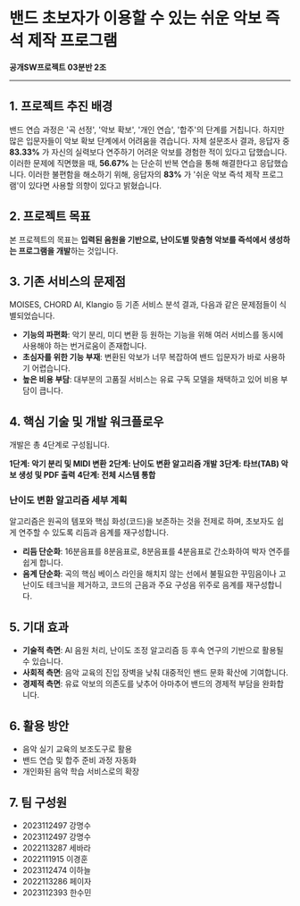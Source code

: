 # 밴드 초보자가 이용할 수 있는 쉬운 악보 즉석 제작 프로그램 

**공개SW프로젝트 03분반 2조** 

---

## 1. 프로젝트 추진 배경 
밴드 연습 과정은 '곡 선정', '악보 확보', '개인 연습', '합주'의 단계를 거칩니다. 하지만 많은 입문자들이 악보 확보 단계에서 어려움을 겪습니다.
자체 설문조사 결과, 응답자 중 **83.33%** 가 자신의 실력보다 연주하기 어려운 악보를 경험한 적이 있다고 답했습니다. 이러한 문제에 직면했을 때, **56.67%** 는 단순히 반복 연습을 통해 해결한다고 응답했습니다.
이러한 불편함을 해소하기 위해, 응답자의 **83%** 가 '쉬운 악보 즉석 제작 프로그램'이 있다면 사용할 의향이 있다고 밝혔습니다.

## 2. 프로젝트 목표 
본 프로젝트의 목표는 **입력된 음원을 기반으로, 난이도별 맞춤형 악보를 즉석에서 생성하는 프로그램을 개발**하는 것입니다.

## 3. 기존 서비스의 문제점 
MOISES, CHORD AI, Klangio 등 기존 서비스 분석 결과, 다음과 같은 문제점들이 식별되었습니다.

* **기능의 파편화**: 악기 분리, 미디 변환 등 원하는 기능을 위해 여러 서비스를 동시에 사용해야 하는 번거로움이 존재합니다.
* **초심자를 위한 기능 부재**: 변환된 악보가 너무 복잡하여 밴드 입문자가 바로 사용하기 어렵습니다.
* **높은 비용 부담**: 대부분의 고품질 서비스는 유료 구독 모델을 채택하고 있어 비용 부담이 큽니다.

## 4. 핵심 기술 및 개발 워크플로우 
개발은 총 4단계로 구성됩니다.

**1단계: 악기 분리 및 MIDI 변환** 
**2단계: 난이도 변환 알고리즘 개발** 
**3단계: 타브(TAB) 악보 생성 및 PDF 출력** 
**4단계: 전체 시스템 통합** 

### 난이도 변환 알고리즘 세부 계획 
알고리즘은 원곡의 템포와 핵심 화성(코드)을 보존하는 것을 전제로 하며, 초보자도 쉽게 연주할 수 있도록 리듬과 음계를 재구성합니다.
* **리듬 단순화**: 16분음표를 8분음표로, 8분음표를 4분음표로 간소화하여 박자 연주를 쉽게 합니다.
* **음계 단순화**: 곡의 핵심 베이스 라인을 해치지 않는 선에서 불필요한 꾸밈음이나 고난이도 테크닉을 제거하고, 코드의 근음과 주요 구성음 위주로 음계를 재구성합니다.

## 5. 기대 효과 
* **기술적 측면**: AI 음원 처리, 난이도 조정 알고리즘 등 후속 연구의 기반으로 활용될 수 있습니다.
* **사회적 측면**: 음악 교육의 진입 장벽을 낮춰 대중적인 밴드 문화 확산에 기여합니다.
* **경제적 측면**: 유료 악보의 의존도를 낮추어 아마추어 밴드의 경제적 부담을 완화합니다.

## 6. 활용 방안 

* 음악 실기 교육의 보조도구로 활용 
* 밴드 연습 및 합주 준비 과정 자동화 
* 개인화된 음악 학습 서비스로의 확장 

## 7. 팀 구성원

* 2023112497 강명수 
* 2023112497 강명수 
* 2022113287 세바라 
* 2022111915 이경훈 
* 2023112474 이하늘 
* 2022113286 페이자 
* 2023112393 한수민 
